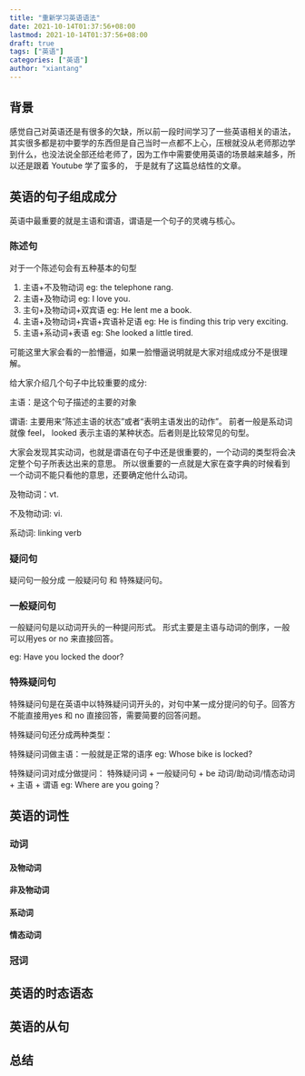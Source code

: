 ```yaml
---
title: "重新学习英语语法"
date: 2021-10-14T01:37:56+08:00
lastmod: 2021-10-14T01:37:56+08:00
draft: true
tags: ["英语"]
categories: ["英语"]
author: "xiantang"
---
```



## 背景


感觉自己对英语还是有很多的欠缺，所以前一段时间学习了一些英语相关的语法，其实很多都是初中要学的东西但是自己当时一点都不上心，压根就没从老师那边学到什么，也没法说全部还给老师了，因为工作中需要使用英语的场景越来越多，所以还是跟着 Youtube 学了蛮多的， 于是就有了这篇总结性的文章。

## 英语的句子组成成分

英语中最重要的就是主语和谓语，谓语是一个句子的灵魂与核心。

### 陈述句

对于一个陈述句会有五种基本的句型

1. 主语+不及物动词 eg: the telephone rang.
2. 主语+及物动词 eg: I love you.
3. 主句+及物动词+双宾语 eg: He lent me a book.
4. 主语+及物动词+宾语+宾语补足语 eg: He is finding this trip very exciting.
5. 主语+系动词+表语 eg: She looked a little tired.

可能这里大家会看的一脸懵逼，如果一脸懵逼说明就是大家对组成成分不是很理解。

给大家介绍几个句子中比较重要的成分: 

主语：是这个句子描述的主要的对象

谓语: 主要用来“陈述主语的状态”或者“表明主语发出的动作”。 前者一般是系动词就像 feel， looked 表示主语的某种状态。后者则是比较常见的句型。


大家会发现其实动词，也就是谓语在句子中还是很重要的，一个动词的类型将会决定整个句子所表达出来的意思。 所以很重要的一点就是大家在查字典的时候看到一个动词不能只看他的意思，还要确定他什么动词。

及物动词：vt.

不及物动词: vi.

系动词: linking verb



### 疑问句

疑问句一般分成 一般疑问句 和 特殊疑问句。

### 一般疑问句

一般疑问句是以动词开头的一种提问形式。 形式主要是主语与动词的倒序，一般可以用yes or no 来直接回答。

eg: Have you locked the door?

### 特殊疑问句

特殊疑问句是在英语中以特殊疑问词开头的，对句中某一成分提问的句子。回答方不能直接用yes 和 no 直接回答，需要简要的回答问题。

特殊疑问句还分成两种类型：

特殊疑问词做主语：一般就是正常的语序 eg: Whose bike is locked?

特殊疑问词对成分做提问： 特殊疑问词 + 一般疑问句 + be 动词/助动词/情态动词 + 主语 + 谓语 eg: Where are you going？

## 英语的词性

### 动词

#### 及物动词

#### 非及物动词

#### 系动词

#### 情态动词

### 冠词

## 英语的时态语态

## 英语的从句

## 总结
